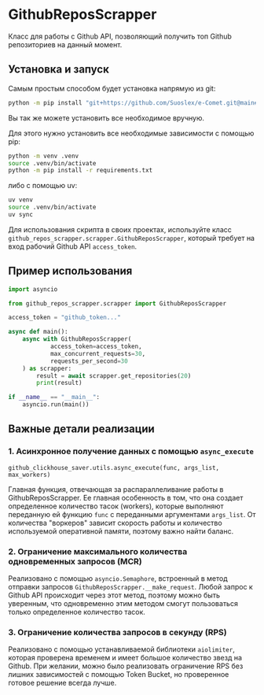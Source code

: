 # GithubReposScrapper

Класс для работы с Github API, позволяющий получить топ Github репозиториев
на данный момент.

## Установка и запуск

Самым простым способом будет установка напрямую из git:

```bash
python -m pip install "git+https://github.com/Suoslex/e-Comet.git@main#subdirectory=2/"
```

Вы так же можете установить все необходимое вручную.

Для этого нужно установить все необходимые зависимости с помощью pip:

```bash
python -m venv .venv
source .venv/bin/activate
python -m pip install -r requirements.txt
```

либо с помощью uv:

```bash
uv venv
source .venv/bin/activate
uv sync
```

Для использования скрипта в своих проектах, используйте класс 
`github_repos_scrapper.scrapper.GithubReposScrapper`, который требует
на вход рабочий Github API `access_token`.

## Пример использования

```python
import asyncio

from github_repos_scrapper.scrapper import GithubReposScrapper

access_token = "github_token..."

async def main():
    async with GithubReposScrapper(
            access_token=access_token,
            max_concurrent_requests=30,
            requests_per_second=30
    ) as scrapper:
        result = await scrapper.get_repositories(20)
        print(result)

if __name__ == "__main__":
    asyncio.run(main())
```


## Важные детали реализации

### 1. Асинхронное получение данных с помощью `async_execute`

`github_clickhouse_saver.utils.async_execute(func, args_list, max_workers)`

Главная функция, отвечающая за распараллеливание работы в GithubReposScrapper.
Ее главная особенность в том, что она создает определенное количество
тасок (workers), которые выполняют переданную ей функцию `func` с переданными
аргументами `args_list`. От количества "воркеров" зависит скорость работы
и количество используемой оперативной памяти, поэтому важно найти баланс.

### 2. Ограничение максимального количества одновременных запросов (MCR)

Реализовано с помощью `asyncio.Semaphore`, встроенный в метод отправки
запросов `GithubReposScrapper.__make_request`. Любой запрос к Github API
происходит через этот метод, поэтому можно быть уверенным, что одновременно
этим методом смогут пользоваться только определенное количество тасок.

### 3. Ограничение количества запросов в секунду (RPS)

Реализовано с помощью устанавливаемой библиотеки `aiolimiter`, которая
проверена временем и имеет большое количество звезд на Github.
При желании, можно было реализовать ограничение RPS без лишних зависимостей
с помощью Token Bucket, но проверенное готовое решение всегда лучше.
